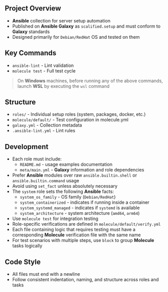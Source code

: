 ## Project Overview

- **Ansible** collection for server setup automation
- Published on **Ansible Galaxy** as `scalified.setup` and must conform to **Galaxy** standards
- Designed primarily for `Debian/RedHat` OS and tested on them

## Key Commands

- `ansible-lint` - Lint validation  
- `molecule test` - Full test cycle

> On **Windows** machines, before running any of the above commands, launch **WSL** by executing the `wsl` command

## Structure

- `roles/` - Individual setup roles (system, packages, docker, etc.)
- `molecule/default/` - Test configuration in molecule.yml
- `galaxy.yml` - Collection metadata
- `.ansible-lint.yml` - Lint rules

## Development

- Each role must include:
    - `README.md` - usage examples documentation
    - `meta/main.yml` - **Galaxy** information and role dependencies
- Prefer **Ansible** modules over raw `ansible.builtin.shell` or `ansible.builtin.command` usage
- Avoid using `set_fact` unless absolutely necessary
- The `system` role sets the following **Ansible** facts:
    - `system_os_family` - OS family (`Debian/RedHat`)
    - `system_containerized` - indicates if running inside a container
    - `system_systemd_managed` - indicates if `systemd` is available
    - `system_architecture` - system architecture (`amd64`, `arm64`)
- Use `molecule test` for integration testing
- Role-specific verifications are defined in `molecule/default/verify.yml`
- Each file containing logic that requires testing must have a corresponding **Molecule** verification file with the same name
- For test scenarios with multiple steps, use `block` to group **Molecule** tasks logically

## Code Style

- All files must end with a newline
- Follow consistent indentation, naming, and structure across roles and tasks
